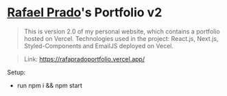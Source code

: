 # [Rafael Prado](https://rafaprado.vercel.app/)'s Portfolio v2

>This is version 2.0 of my personal website, which contains a portfolio hosted on Vercel. Technologies used in the project:
React.js, Next.js, Styled-Components and EmailJS deployed on Vecel.<br>

> Link: https://rafapradoportfolio.vercel.app/
>

Setup:

- run npm i && npm start
